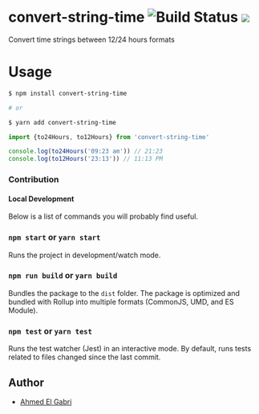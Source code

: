 # convert-string-time ![Build Status](https://github.com/ahmedelgabri/convert-string-time/actions/workflows/build.yml/badge.svg) [![](https://badgen.net/bundlephobia/minzip/convert-string-time)](https://bundlephobia.com/result?p=convert-string-time)

Convert time strings between 12/24 hours formats

# Usage

```bash
$ npm install convert-string-time

# or

$ yarn add convert-string-time
```

```ts
import {to24Hours, to12Hours} from 'convert-string-time'

console.log(to24Hours('09:23 am')) // 21:23
console.log(to12Hours('23:13')) // 11:13 PM
```

### Contribution

#### Local Development

Below is a list of commands you will probably find useful.

### `npm start` or `yarn start`

Runs the project in development/watch mode.

### `npm run build` or `yarn build`

Bundles the package to the `dist` folder. The package is optimized and bundled
with Rollup into multiple formats (CommonJS, UMD, and ES Module).

### `npm test` or `yarn test`

Runs the test watcher (Jest) in an interactive mode. By default, runs tests
related to files changed since the last commit.

## Author

- [Ahmed El Gabri](https://twitter.com/ahmedelgabri)
